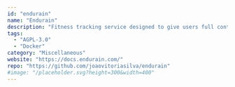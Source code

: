 ```yaml
---
id: "endurain"
name: "Endurain"
description: "Fitness tracking service designed to give users full control over their data and hosting environment."
tags:
  - "AGPL-3.0"
  - "Docker"
category: "Miscellaneous"
website: "https://docs.endurain.com/"
repo: "https://github.com/joaovitoriasilva/endurain"
#image: "/placeholder.svg?height=300&width=400"
---
```



